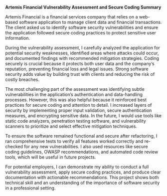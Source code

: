 **Artemis Financial Vulnerability Assessment and Secure Coding Summary**

Artemis Financial is a financial services company that relies on a web-based software application to manage client data and financial transactions. The client asked us to identify software security vulnerabilities and ensure the application followed secure coding practices to protect sensitive user information.

During the vulnerability assessment, I carefully analyzed the application for potential security weaknesses, identified areas where attacks could occur, and documented findings with recommended mitigation strategies. Coding securely is crucial because it protects both user data and the company’s reputation, preventing financial loss and legal issues. Strong software security adds value by building trust with clients and reducing the risk of costly breaches.

The most challenging part of the assessment was identifying subtle vulnerabilities in the application’s authentication and data-handling processes. However, this was also helpful because it reinforced best practices for secure coding and attention to detail. I increased layers of security by implementing proper input validation, secure authentication measures, and encrypting sensitive data. In the future, I would use tools like static code analyzers, penetration testing software, and vulnerability scanners to prioritize and select effective mitigation techniques.

To ensure the software remained functional and secure after refactoring, I ran comprehensive tests to verify all features worked correctly and re-checked for any new vulnerabilities. I also used resources like secure coding guidelines, OWASP recommendations, and automated code review tools, which will be useful in future projects.

For potential employers, I can demonstrate my ability to conduct a full vulnerability assessment, apply secure coding practices, and produce clear documentation with actionable recommendations. This project shows both technical skill and an understanding of the importance of software security in a professional setting.
